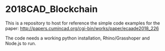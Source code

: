 # 2018CAD_Blockchain
This is a repository to host for reference the simple code examples for the paper:
http://papers.cumincad.org/cgi-bin/works/paper/ecaade2018_226

The code needs a working python installation, 
Rhino/Grasshoper
and Node.js to run.

